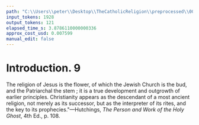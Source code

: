 ```yaml
---
path: "C:\\Users\\peter\\Desktop\\TheCatholicReligion\\preprocessed\\00029.jpg"
input_tokens: 1928
output_tokens: 121
elapsed_time_s: 3.8786110000000336
approx_cost_usd: 0.007599
manual_edit: false
---
```

# Introduction. 9

The religion of Jesus is the flower, of which the Jewish
Church is the bud, and the Patriarchal the stem ; it is a
true development and outgrowth of earlier principles.
Christianity appears as the descendant of a most ancient
religion, not merely as its successor, but as the interpreter
of its rites, and the key to its prophecies."—Hutchings, *The
Person and Work of the Holy Ghost*, 4th Ed., p. 108.